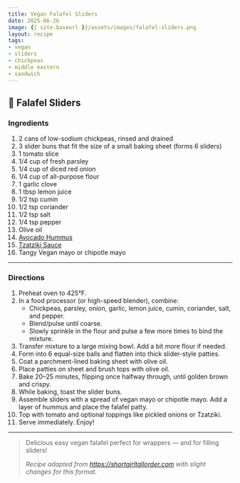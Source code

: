 ```yaml
---
title: Vegan Falafel Sliders
date: 2025-06-26
image: {{ site.baseurl }}/assets/images/falafel-sliders.png
layout: recipe
tags:
- vegan
- sliders
- chickpeas
- middle eastern
- sandwich
---
```


## 🧆 Falafel Sliders


### Ingredients

1. 2 cans of low-sodium chickpeas, rinsed and drained  
2. 3 slider buns that fit the size of a small baking sheet (forms 6 sliders)  
3. 1 tomato slice  
4. 1/4 cup of fresh parsley  
5. 1/4 cup of diced red onion  
6. 1/4 cup of all-purpose flour  
7. 1 garlic clove  
8. 1 tbsp lemon juice  
9. 1/2 tsp cumin  
10. 1/2 tsp coriander  
11. 1/2 tsp salt  
12. 1/4 tsp pepper  
13. Olive oil  
14. [Avocado Hummus](/vegan-avocado-hummus)  
15. [Tzatziki Sauce](/vegan-tzaziki)  
16. Tangy Vegan mayo or chipotle mayo  

---

### Directions

1. Preheat oven to 425°F.  
2. In a food processor (or high-speed blender), combine:  
   - Chickpeas, parsley, onion, garlic, lemon juice, cumin, coriander, salt, and pepper.  
   - Blend/pulse until coarse.  
   - Slowly sprinkle in the flour and pulse a few more times to bind the mixture.  
3. Transfer mixture to a large mixing bowl. Add a bit more flour if needed.  
4. Form into 6 equal-size balls and flatten into thick slider-style patties.  
5. Coat a parchment-lined baking sheet with olive oil.  
6. Place patties on sheet and brush tops with olive oil.  
7. Bake 20–25 minutes, flipping once halfway through, until golden brown and crispy.  
8. While baking, toast the slider buns.  
9. Assemble sliders with a spread of vegan mayo or chipotle mayo. Add a layer of hummus and place the falafel patty.  
10. Top with tomato and optional toppings like pickled onions or Tzatziki.  
11. Serve immediately. Enjoy!

---

> Delicious easy vegan falafel perfect for wrappers — and for filling sliders!  
>  
> *Recipe adapted from https://shortgirltallorder.com with slight changes for this format.*
